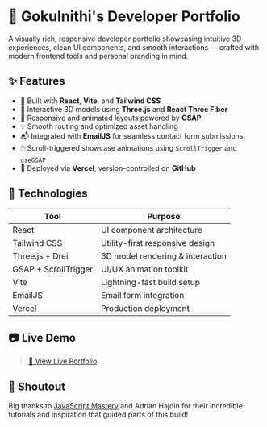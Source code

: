 # 🚀 Gokulnithi's Developer Portfolio

A visually rich, responsive developer portfolio showcasing intuitive 3D experiences, clean UI components, and smooth interactions — crafted with modern frontend tools and personal branding in mind.

## ✨ Features

- 🧠 Built with **React**, **Vite**, and **Tailwind CSS**
- 🌌 Interactive 3D models using **Three.js** and **React Three Fiber**
- 🎨 Responsive and animated layouts powered by **GSAP**
- 💡 Smooth routing and optimized asset handling
- 📬 Integrated with **EmailJS** for seamless contact form submissions
- 🖱️ Scroll-triggered showcase animations using `ScrollTrigger` and `useGSAP`
- 📁 Deployed via **Vercel**, version-controlled on **GitHub**

## 🧩 Technologies

| Tool              | Purpose                         |
|-------------------|----------------------------------|
| React             | UI component architecture        |
| Tailwind CSS      | Utility-first responsive design  |
| Three.js + Drei   | 3D model rendering & interaction |
| GSAP + ScrollTrigger | UI/UX animation toolkit        |
| Vite              | Lightning-fast build setup       |
| EmailJS           | Email form integration           |
| Vercel            | Production deployment            |

## 📷 Live Demo

> [🔗 View Live Portfolio](https://your-vercel-app-url.vercel.app)


## 🙏 Shoutout

Big thanks to [JavaScript Mastery](https://www.youtube.com/@javascriptmastery) and Adrian Hajdin for their incredible tutorials and inspiration that guided parts of this build!
